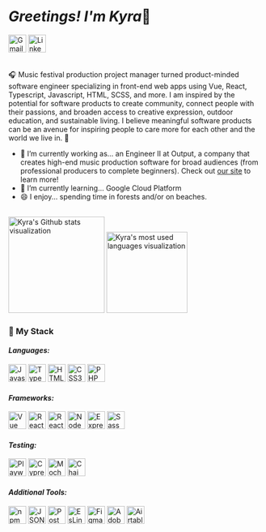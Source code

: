 <h1><em>Greetings! I'm Kyra</em>🦉</h1>
<a href="mailto:k.bergsund@gmail.com"><img src="https://img.shields.io/badge/Gmail-D14836?style=for-the-badge&logo=gmail&logoColor=white" height="35" alt="Gmail icon"/></a>
<a href="https://www.linkedin.com/in/kyrabergsund/"><img src="https://img.shields.io/badge/LinkedIn-0077B5?style=for-the-badge&logo=linkedin&logoColor=white" height="35" alt="LinkedIn icon"/></a>
<br>
<p><br>🎧 Music festival production project manager turned product-minded software engineer specializing in front-end web apps using Vue, React, Typescript, Javascript, HTML, SCSS, and more. I am inspired by the potential for software products to create community, connect people with their passions, and broaden access to creative expression, outdoor education, and sustainable living. I believe meaningful software products can be an avenue for inspiring people to care more for each other and the world we live in. 🌲</p>
<ul>
<!--   <li>👨🏼‍💻 See <a href="https://drive.google.com/file/d/1MEx8n67UgSjPADeTwTX9qKvSWyd14rKT/view?usp=sharing">HERE</a> for my resume. I bring my eagerness to never stop learning, my enjoyment of solving problems in innovative ways, and my strengths in methodical organization and proactive communication to every team. -->
<li>🔭 I’m currently working as... an Engineer II at Output, a company that creates high-end music production software for broad audiences (from professional producers to complete beginners). Check out <a href="https://www.output.com"/>our site</a> to learn more! </li>
<li>🌱 I’m currently learning... Google Cloud Platform</li> 
<li>😄 I enjoy... spending time in forests and/or on beaches.</li>
</ul>
<br>
<img src="https://github-readme-stats.vercel.app/api?username=kbergsund&show_icons=true&theme=tokyonight&custom_title=Kyra's+Github+Stats" height="190" alt="Kyra's Github stats visualization"/>
<img src="https://github-readme-stats.vercel.app/api/top-langs/?username=kbergsund&layout=compact&theme=tokyonight" height="160" alt="Kyra's most used languages visualization"/>
</div>
<h3>💾 My Stack</h3>
<div>
  <h4><em>Languages:</em></h4>
  <img src="https://img.shields.io/badge/JavaScript-323330?style=for-the-badge&logo=javascript&logoColor=F7DF1E" height="35" alt="Javascript icon"/>
  <img src="https://img.shields.io/badge/Typescript-3178C6?style=for-the-badge&logo=typescript&logoColor=white" height="35" alt="Typescript icon"/>
  <img src="https://img.shields.io/badge/HTML5-E34F26?style=for-the-badge&logo=html5&logoColor=white" height="35" alt="HTML5 icon"/>
  <img src="https://img.shields.io/badge/CSS3-1572B6?style=for-the-badge&logo=css3&logoColor=white" height="35" alt="CSS3 icon"/>
  <img src="https://img.shields.io/badge/PHP-777BB4?style=for-the-badge&logo=php&logoColor=white" height="35" alt="PHP icon"/>
</div>
<div>
  <h4><em>Frameworks:</em></h4>
  <img src="https://img.shields.io/badge/Vue.js-35495E?style=for-the-badge&logo=vue.js&logoColor=4FC08D" height="35" alt="Vue icon"/>
  <img src="https://img.shields.io/badge/React-20232A?style=for-the-badge&logo=react&logoColor=61DAFB" height="35" alt="React icon"/>
  <img src="https://img.shields.io/badge/React_Router-CA4245?style=for-the-badge&logo=react-router&logoColor=white" height="35" alt="React Router icon"/>
  <img src="https://img.shields.io/badge/Node.js-339933?style=for-the-badge&logo=nodedotjs&logoColor=white" height="35" alt="Node icon"/>
  <img src="https://img.shields.io/badge/Express.js-000000?style=for-the-badge&logo=express&logoColor=white" height="35" alt="Express icon"/>
  <img src="https://img.shields.io/badge/Sass-CC6699?style=for-the-badge&logo=sass&logoColor=white" height="35" alt="Sass icon"/>
</div>
<div>
  <h4><em>Testing:</em></h4>
  <img src="https://img.shields.io/badge/Playwright-228B22?style=for-the-badge&logo=playwright&logoColor=white" height="35" alt="Playwright icon"/>
  <img src="https://img.shields.io/badge/Cypress-17202C?style=for-the-badge&logo=cypress&logoColor=white" height="35" alt="Cypress icon"/>
  <img src="https://img.shields.io/badge/Mocha-8D6748?style=for-the-badge&logo=Mocha&logoColor=white" height="35" alt="Mocha icon"/>
  <img src="https://img.shields.io/badge/chai-A30701?style=for-the-badge&logo=chai&logoColor=white" height="35" alt="Chai icon"/>
</div>
<div>
  <h4><em>Additional Tools:</em></h4>
  <img src="https://img.shields.io/badge/npm-CB3837?style=for-the-badge&logo=npm&logoColor=white" height="35" alt="npm icon"/>
  <img src="https://img.shields.io/badge/json-5E5C5C?style=for-the-badge&logo=json&logoColor=white" height="35" alt="JSON icon"/>
  <img src="https://img.shields.io/badge/Postman-FF6C37?style=for-the-badge&logo=Postman&logoColor=white" height="35" alt="Postman icon"/>
  <img src="https://img.shields.io/badge/eslint-3A33D1?style=for-the-badge&logo=eslint&logoColor=white" height="35" alt="EsLint icon"/>
  <img src="https://img.shields.io/badge/Figma-F24E1E?style=for-the-badge&logo=figma&logoColor=white" height="35" alt="Figma icon"/>
  <img src="https://img.shields.io/badge/Adobe%20Illustrator-FF9A00?style=for-the-badge&logo=adobe%20illustrator&logoColor=white" height="35" alt="Adobe Illustrator icon"/>
  <img src="https://img.shields.io/badge/Airtable-18BFFF?style=for-the-badge&logo=Airtable&logoColor=white" height="35" alt="Airtable icon"/>
</div>
